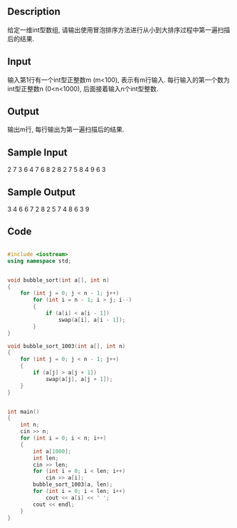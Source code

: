 ## Description

给定一维int型数组, 请输出使用冒泡排序方法进行从小到大排序过程中第一遍扫描后的结果.

## Input

输入第1行有一个int型正整数m (m<100), 表示有m行输入.
每行输入的第一个数为int型正整数n (0<n<1000), 后面接着输入n个int型整数.

## Output

输出m行, 每行输出为第一遍扫描后的结果.

## Sample Input

2
7 3 6 4 7 6 8 2
8 2 7 5 8 4 9 6 3

## Sample Output

3 4 6 6 7 2 8 
2 5 7 4 8 6 3 9 

## Code



```C++

#include <iostream>
using namespace std;


void bubble_sort(int a[], int n)
{
    for (int j = 0; j < n - 1; j++)
        for (int i = n - 1; i > j; i--)
        {
            if (a[i] < a[i - 1])
                swap(a[i], a[i - 1]);
        }
}

void bubble_sort_1003(int a[], int n)
{
    for (int j = 0; j < n - 1; j++)
    {
        if (a[j] > a[j + 1])
            swap(a[j], a[j + 1]);
    }
}


int main()
{
    int n;
    cin >> n;
    for (int i = 0; i < n; i++)
    {
        int a[1000];
        int len;
        cin >> len;
        for (int i = 0; i < len; i++)
            cin >> a[i];
        bubble_sort_1003(a, len);
        for (int i = 0; i < len; i++)
            cout << a[i] << ' ';
        cout << endl;
    }
}

```
